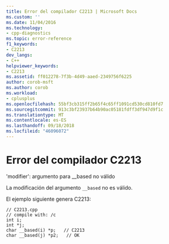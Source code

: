 ```yaml
---
title: Error del compilador C2213 | Microsoft Docs
ms.custom: ''
ms.date: 11/04/2016
ms.technology:
- cpp-diagnostics
ms.topic: error-reference
f1_keywords:
- C2213
dev_langs:
- C++
helpviewer_keywords:
- C2213
ms.assetid: ff012278-7f3b-4d49-aaed-2349756f6225
author: corob-msft
ms.author: corob
ms.workload:
- cplusplus
ms.openlocfilehash: 55bf3cb315ff2b65f4c65ff1091cd530cd810fd7
ms.sourcegitcommit: 913c3bf23937b64b90ac05181fdff3df947d9f1c
ms.translationtype: MT
ms.contentlocale: es-ES
ms.lasthandoff: 09/18/2018
ms.locfileid: "46096072"
---
```

# <a name="compiler-error-c2213"></a>Error del compilador C2213

'modifier': argumento para __based no válido

La modificación del argumento `__based` no es válido.

El ejemplo siguiente genera C2213:

```
// C2213.cpp
// compile with: /c
int i;
int *j;
char __based(i) *p;   // C2213
char __based(j) *p2;   // OK
```